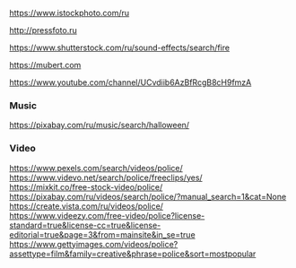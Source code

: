 https://www.istockphoto.com/ru

http://pressfoto.ru

https://www.shutterstock.com/ru/sound-effects/search/fire

https://mubert.com

https://www.youtube.com/channel/UCvdiib6AzBfRcgB8cH9fmzA

### Music
https://pixabay.com/ru/music/search/halloween/

### Video
https://www.pexels.com/search/videos/police/
<br>
https://www.videvo.net/search/police/freeclips/yes/
<br>
https://mixkit.co/free-stock-video/police/
<br>
https://pixabay.com/ru/videos/search/police/?manual_search=1&cat=None
<br>
https://create.vista.com/ru/videos/police/
<br>
https://www.videezy.com/free-video/police?license-standard=true&license-cc=true&license-editorial=true&page=3&from=mainsite&in_se=true
<br>
https://www.gettyimages.com/videos/police?assettype=film&family=creative&phrase=police&sort=mostpopular

